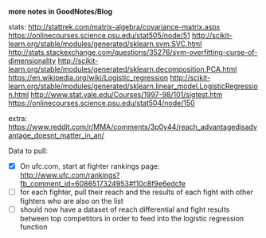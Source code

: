 **more notes in GoodNotes/Blog**

stats:
http://stattrek.com/matrix-algebra/covariance-matrix.aspx
https://onlinecourses.science.psu.edu/stat505/node/51
http://scikit-learn.org/stable/modules/generated/sklearn.svm.SVC.html
http://stats.stackexchange.com/questions/35276/svm-overfitting-curse-of-dimensionality
http://scikit-learn.org/stable/modules/generated/sklearn.decomposition.PCA.html
https://en.wikipedia.org/wiki/Logistic_regression
http://scikit-learn.org/stable/modules/generated/sklearn.linear_model.LogisticRegression.html
http://www.stat.yale.edu/Courses/1997-98/101/sigtest.htm
https://onlinecourses.science.psu.edu/stat504/node/150

extra:
https://www.reddit.com/r/MMA/comments/3p0y44/reach_advantagedisadvantage_doesnt_matter_in_an/

Data to pull:

- [x] On ufc.com, start at fighter rankings page: http://www.ufc.com/rankings?fb_comment_id=6086517324953#f10c8f9e6edcfe
- [ ] for each fighter, pull their reach and the results of each fight with other fighters who are also on the list
- [ ] should now have a dataset of reach differential and fight results between top competitors in order to feed into the logistic regression function
